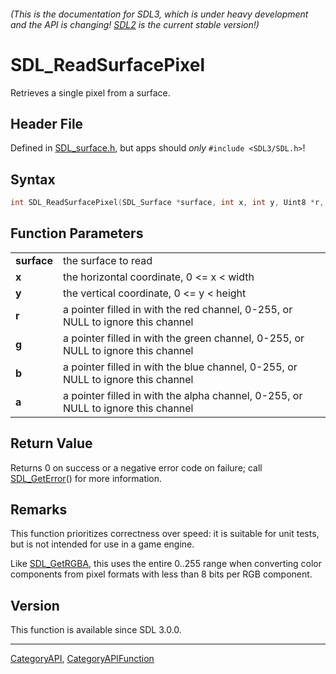 ###### (This is the documentation for SDL3, which is under heavy development and the API is changing! [SDL2](https://wiki.libsdl.org/SDL2/) is the current stable version!)
# SDL_ReadSurfacePixel

Retrieves a single pixel from a surface.

## Header File

Defined in [SDL_surface.h](https://github.com/libsdl-org/SDL/blob/main/include/SDL3/SDL_surface.h), but apps should _only_ `#include <SDL3/SDL.h>`!

## Syntax

```c
int SDL_ReadSurfacePixel(SDL_Surface *surface, int x, int y, Uint8 *r, Uint8 *g, Uint8 *b, Uint8 *a);

```

## Function Parameters

|                 |                                                                                   |
| --------------- | --------------------------------------------------------------------------------- |
| **surface**     | the surface to read                                                               |
| **x**           | the horizontal coordinate, 0 <= x < width                                         |
| **y**           | the vertical coordinate, 0 <= y < height                                          |
| **r**           | a pointer filled in with the red channel, 0-255, or NULL to ignore this channel   |
| **g**           | a pointer filled in with the green channel, 0-255, or NULL to ignore this channel |
| **b**           | a pointer filled in with the blue channel, 0-255, or NULL to ignore this channel  |
| **a**           | a pointer filled in with the alpha channel, 0-255, or NULL to ignore this channel |

## Return Value

Returns 0 on success or a negative error code on failure; call
[SDL_GetError](SDL_GetError)() for more information.

## Remarks

This function prioritizes correctness over speed: it is suitable for unit
tests, but is not intended for use in a game engine.

Like [SDL_GetRGBA](SDL_GetRGBA), this uses the entire 0..255 range when
converting color components from pixel formats with less than 8 bits per
RGB component.

## Version

This function is available since SDL 3.0.0.

----
[CategoryAPI](CategoryAPI), [CategoryAPIFunction](CategoryAPIFunction)

